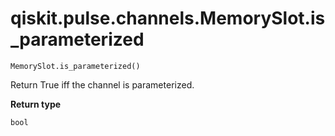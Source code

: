 # qiskit.pulse.channels.MemorySlot.is\_parameterized

`MemorySlot.is_parameterized()`

Return True iff the channel is parameterized.

**Return type**

`bool`

